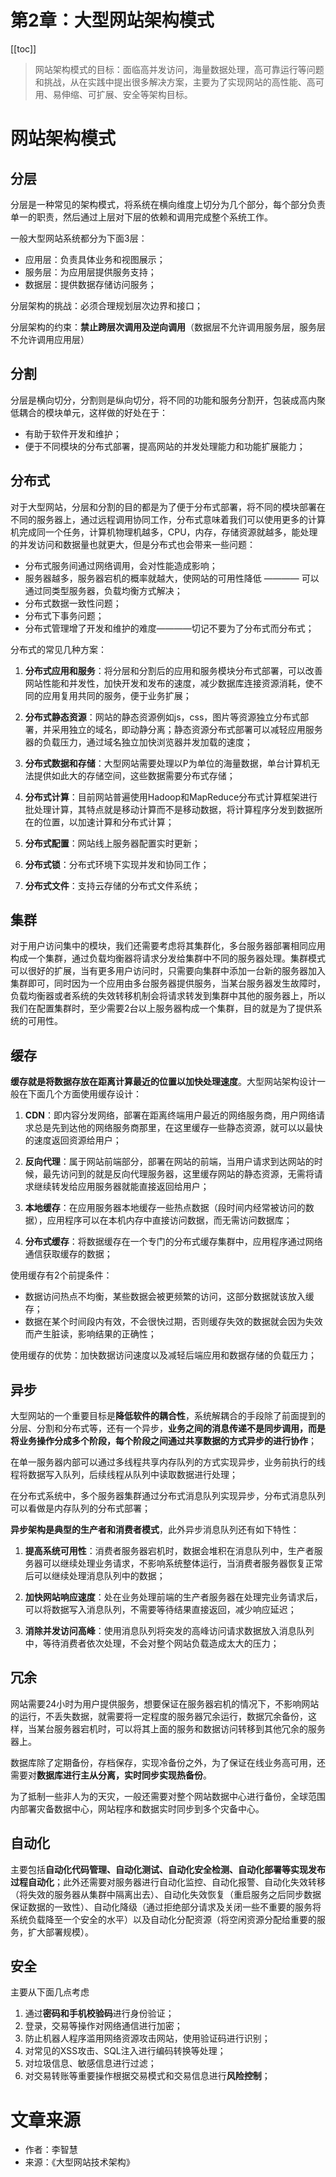 # 第2章：大型网站架构模式

[[toc]]

> 网站架构模式的目标：面临高并发访问，海量数据处理，高可靠运行等问题和挑战，从在实践中提出很多解决方案，主要为了实现网站的高性能、高可用、易伸缩、可扩展、安全等架构目标。

# 网站架构模式

## 分层

分层是一种常见的架构模式，将系统在横向维度上切分为几个部分，每个部分负责单一的职责，然后通过上层对下层的依赖和调用完成整个系统工作。

一般大型网站系统都分为下面3层：

* 应用层：负责具体业务和视图展示；
* 服务层：为应用层提供服务支持；
* 数据层：提供数据存储访问服务；

分层架构的挑战：必须合理规划层次边界和接口；

分层架构的约束：**禁止跨层次调用及逆向调用**（数据层不允许调用服务层，服务层不允许调用应用层）

## 分割

分层是横向切分，分割则是纵向切分，将不同的功能和服务分割开，包装成高内聚低耦合的模块单元，这样做的好处在于：

* 有助于软件开发和维护；
* 便于不同模块的分布式部署，提高网站的并发处理能力和功能扩展能力；

## 分布式

对于大型网站，分层和分割的目的都是为了便于分布式部署，将不同的模块部署在不同的服务器上，通过远程调用协同工作，分布式意味着我们可以使用更多的计算机完成同一个任务，计算机物理机越多，CPU，内存，存储资源就越多，能处理的并发访问和数据量也就更大，但是分布式也会带来一些问题：

* 分布式服务间通过网络调用，会对性能造成影响；
* 服务器越多，服务器宕机的概率就越大，使网站的可用性降低 ———— 可以通过同类型服务器，负载均衡方式解决；
* 分布式数据一致性问题；
* 分布式下事务问题；
* 分布式管理增了开发和维护的难度————切记不要为了分布式而分布式；

分布式的常见几种方案：

1. **分布式应用和服务**：将分层和分割后的应用和服务模块分布式部署，可以改善网站性能和并发性，加快开发和发布的速度，减少数据库连接资源消耗，使不同的应用复用共同的服务，便于业务扩展；

2. **分布式静态资源**：网站的静态资源例如js，css，图片等资源独立分布式部署，并采用独立的域名，即动静分离；静态资源分布式部署可以减轻应用服务器的负载压力，通过域名独立加快浏览器并发加载的速度；

3. **分布式数据和存储**：大型网站需要处理以P为单位的海量数据，单台计算机无法提供如此大的存储空间，这些数据需要分布式存储；

4. **分布式计算**：目前网站普遍使用Hadoop和MapReduce分布式计算框架进行批处理计算，其特点就是移动计算而不是移动数据，将计算程序分发到数据所在的位置，以加速计算和分布式计算；

5. **分布式配置**：网站线上服务器配置实时更新；

6. **分布式锁**：分布式环境下实现并发和协同工作；

7. **分布式文件**：支持云存储的分布式文件系统；

## 集群

对于用户访问集中的模块，我们还需要考虑将其集群化，多台服务器部署相同应用构成一个集群，通过负载均衡器将请求分发给集群中不同的服务器处理。集群模式可以很好的扩展，当有更多用户访问时，只需要向集群中添加一台新的服务器加入集群即可，同时因为一个应用由多台服务器提供服务，当某台服务器发生故障时，负载均衡器或者系统的失效转移机制会将请求转发到集群中其他的服务器上，所以我们在配置集群时，至少需要2台以上服务器构成一个集群，目的就是为了提供系统的可用性。

## 缓存

**缓存就是将数据存放在距离计算最近的位置以加快处理速度**。大型网站架构设计一般在下面几个方面使用缓存设计：

1. **CDN**：即内容分发网络，部署在距离终端用户最近的网络服务商，用户网络请求总是先到达他的网络服务商那里，在这里缓存一些静态资源，就可以以最快的速度返回资源给用户；

2. **反向代理**：属于网站前端部分，部署在网站的前端，当用户请求到达网站的时候，最先访问到的就是反向代理服务器，这里缓存网站的静态资源，无需将请求继续转发给应用服务器就能直接返回给用户；

3. **本地缓存**：在应用服务器本地缓存一些热点数据（段时间内经常被访问的数据），应用程序可以在本机内存中直接访问数据，而无需访问数据库；

4. **分布式缓存**：将数据缓存在一个专门的分布式缓存集群中，应用程序通过网络通信获取缓存的数据；

使用缓存有2个前提条件：

* 数据访问热点不均衡，某些数据会被更频繁的访问，这部分数据就该放入缓存；
* 数据在某个时间段内有效，不会很快过期，否则缓存失效的数据就会因为失效而产生脏读，影响结果的正确性；

使用缓存的优势：加快数据访问速度以及减轻后端应用和数据存储的负载压力；

## 异步

大型网站的一个重要目标是**降低软件的耦合性**，系统解耦合的手段除了前面提到的分层、分割和分布式等，还有一个异步，**业务之间的消息传递不是同步调用，而是将业务操作分成多个阶段，每个阶段之间通过共享数据的方式异步的进行协作**；

在单一服务器内部可以通过多线程共享内存队列的方式实现异步，业务前执行的线程将数据写入队列，后续线程从队列中读取数据进行处理；

在分布式系统中，多个服务器集群通过分布式消息队列实现异步，分布式消息队列可以看做是内存队列的分布式部署；

**异步架构是典型的生产者和消费者模式**，此外异步消息队列还有如下特性：

1. **提高系统可用性**：消费者服务器宕机时，数据会堆积在消息队列中，生产者服务器可以继续处理业务请求，不影响系统整体运行，当消费者服务器恢复正常后可以继续处理消息队列中的数据；

2. **加快网站响应速度**：处在业务处理前端的生产者服务器在处理完业务请求后，可以将数据写入消息队列，不需要等待结果直接返回，减少响应延迟；

3. **消除并发访问高峰**：使用消息队列将突发的高峰访问请求数据放入消息队列中，等待消费者依次处理，不会对整个网站负载造成太大的压力；

## 冗余

网站需要24小时为用户提供服务，想要保证在服务器宕机的情况下，不影响网站的运行，不丢失数据，就需要将一定程度的服务器冗余运行，数据冗余备份，这样，当某台服务器宕机时，可以将其上面的服务和数据访问转移到其他冗余的服务器上。

数据库除了定期备份，存档保存，实现冷备份之外，为了保证在线业务高可用，还需要对**数据库进行主从分离，实时同步实现热备份**。

为了抵制一些非人为的天灾，一般还需要对整个网站数据中心进行备份，全球范围内部署灾备数据中心，网站程序和数据实时同步到多个灾备中心。

## 自动化

主要包括**自动化代码管理、自动化测试、自动化安全检测、自动化部署等实现发布过程自动化**；此外还需要对服务器进行自动化监控、自动化报警、自动化失效转移（将失效的服务器从集群中隔离出去）、自动化失效恢复（重启服务之后同步数据保证数据的一致性）、自动化降级（通过拒绝部分请求及关闭一些不重要的服务将系统负载降至一个安全的水平）以及自动化分配资源（将空闲资源分配给重要的服务，扩大部署规模）。

## 安全

主要从下面几点考虑

1. 通过**密码和手机校验码**进行身份验证；
2. 登录，交易等操作对网络通信进行加密；
3. 防止机器人程序滥用网络资源攻击网站，使用验证码进行识别；
4. 对常见的XSS攻击、SQL注入进行编码转换等处理；
5. 对垃圾信息、敏感信息进行过滤；
6. 对交易转账等重要操作根据交易模式和交易信息进行**风险控制**；

# 文章来源

* 作者：李智慧
* 来源：《大型网站技术架构》